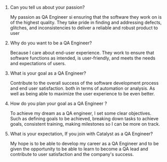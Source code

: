 1. Can you tell us about your passion?
   
   My passion as QA Engineer si ensuring that the software they work on is of the highest quality. They take pride in finding and addressing defects, glitches, and inconsistencies to deliver a reliable and robust product to user
2. Why do you want to be a QA Engineer?
   
   Because I care about end-user experience. They work to ensure that software functions as intended, is user-friendly, and meets the needs and expectations of users.
3. What is your goal as a QA Engineer?

   Contribute to the overall success of the software development process and end user satisfaction. both in terms of automation or analysis. As well as being able to maximize the user experience to be even better.
4. How do you plan your goal as a QA Engineer ?

   To achieve my dream as a QA engineer, I set some clear objectives. Such as defining goals to be achieved, breaking down tasks to achieve goals, consistent training, making milestones so I can be more on track.
5. What is your expectation, If you join with Catalyst as a QA Engineer?

   My hope is to be able to develop my career as a QA Engineer and to be given the opportunity to be able to learn to become a QA lead and contribute to user satisfaction and the company's success.